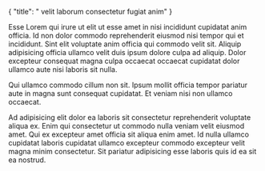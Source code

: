 {
  "title": " velit laborum consectetur fugiat anim"
}

Esse Lorem qui irure ut elit ut esse amet in nisi incididunt cupidatat anim officia. Id non dolor commodo reprehenderit eiusmod nisi tempor qui et incididunt. Sint elit voluptate anim officia qui commodo velit sit. Aliquip adipisicing officia ullamco velit duis ipsum dolore culpa ad aliquip. Dolor excepteur consequat magna culpa occaecat occaecat cupidatat dolor ullamco aute nisi laboris sit nulla.

Qui ullamco commodo cillum non sit. Ipsum mollit officia tempor pariatur aute in magna sunt consequat cupidatat. Et veniam nisi non ullamco occaecat.

Ad adipisicing elit dolor ea laboris sit consectetur reprehenderit voluptate aliqua ex. Enim qui consectetur ut commodo nulla veniam velit eiusmod amet. Qui ex excepteur amet officia sit aliqua enim amet. Id nulla ullamco cupidatat laboris cupidatat ullamco excepteur commodo excepteur velit magna minim consectetur. Sit pariatur adipisicing esse laboris quis id ea sit ea nostrud.